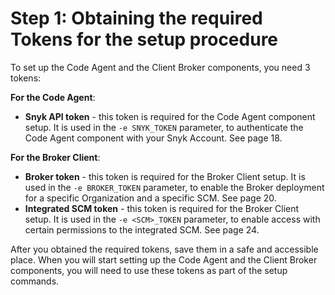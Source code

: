 # Step 1: Obtaining the required Tokens for the setup procedure

To set up the Code Agent and the Client Broker components, you need 3 tokens:

**For the Code Agent**:

* **Snyk API token** - this token is required for the Code Agent component setup. It is used in the `-e SNYK_TOKEN` parameter, to authenticate the Code Agent component with your Snyk Account. See page 18.

**For the Broker Client**:

* **Broker token** - this token is required for the Broker Client setup. It is used in the `-e BROKER_TOKEN` parameter, to enable the Broker deployment for a specific Organization and a specific SCM. See page 20.
* **Integrated SCM token** - this token is required for the Broker Client setup. It is used in the `-e <SCM>_TOKEN` parameter, to enable access with certain permissions to the integrated SCM. See page 24.&#x20;

After you obtained the required tokens, save them in a safe and accessible place. When you will start setting up the Code Agent and the Client Broker components, you will need to use these tokens as part of the setup commands.  &#x20;
